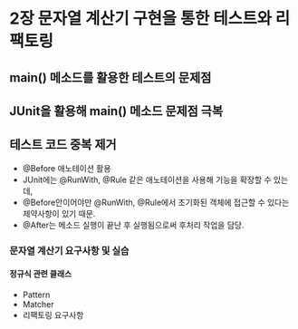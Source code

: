# 2장 문자열 계산기 구현을 통한 테스트와 리팩토링
## main() 메소드를 활용한 테스트의 문제점
## JUnit을 활용해 main() 메소드 문제점 극복
## 테스트 코드 중복 제거
- @Before 애노테이션 활용
- JUnit에는 @RunWith, @Rule 같은 애노테이션을 사용해 기능을 확장할 수 있는데,
- @Before안이어야만 @RunWith, @Rule에서 초기화된 객체에 접근할 수 있다는 제약사항이 있기 때문.
- @After는 메소드 실행이 끝난 후 실행됨으로써 후처리 작업을 담당.
### 문자열 계산기 요구사항 및 실습
#### 정규식 관련 클래스
- Pattern
- Matcher 
- 리팩토링 요구사항